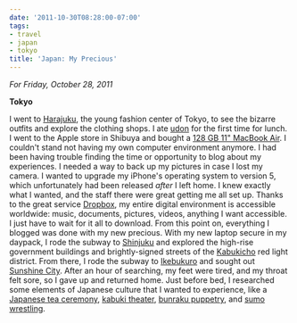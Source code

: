 ```yaml
---
date: '2011-10-30T08:28:00-07:00'
tags:
- travel
- japan
- tokyo
title: 'Japan: My Precious'
---
```


*For Friday, October 28, 2011*

**Tokyo**

I went to [Harajuku](https://www.google.com/search?q=harajuku), the young fashion center of Tokyo, to see the bizarre outfits and explore the clothing shops. I ate [udon](https://www.google.com/search?q=udon) for the first time for lunch. I went to the Apple store in Shibuya and bought a [128 GB 11" MacBook Air](https://www.apple.com/macbookair/). I couldn't stand not having my own computer environment anymore. I had been having trouble finding the time or opportunity to blog about my experiences. I needed a way to back up my pictures in case I lost my camera. I wanted to upgrade my iPhone's operating system to version 5, which unfortunately had been released *after* I left home. I knew exactly what I wanted, and the staff there were great getting me all set up. Thanks to the great service [Dropbox](https://www.dropbox.com/), my entire digital environment is accessible worldwide: music, documents, pictures, videos, anything I want accessible. I just have to wait for it all to download. From this point on, everything I blogged was done with my new precious. With my new laptop secure in my daypack, I rode the subway to [Shinjuku](https://www.google.com/search?q=shinjuku) and explored the high-rise government buildings and brightly-signed streets of the [Kabukicho](https://www.google.com/search?q=kabukicho) red light district. From there, I rode the subway to [Ikebukuro](https://www.google.com/search?q=ikebukuro) and sought out [Sunshine City](https://www.google.com/search?q=ikebukuro+sunshine+city). After an hour of searching, my feet were tired, and my throat felt sore, so I gave up and returned home. Just before bed, I researched some elements of Japanese culture that I wanted to experience, like a [Japanese tea ceremony](https://www.google.com/search?q=japanese+tea+ceremony), [kabuki theater](https://www.google.com/search?q=kabuki), [bunraku puppetry](https://www.google.com/search?q=bunraku), and [sumo wrestling](https://www.google.com/search?q=sumo+wrestling).
